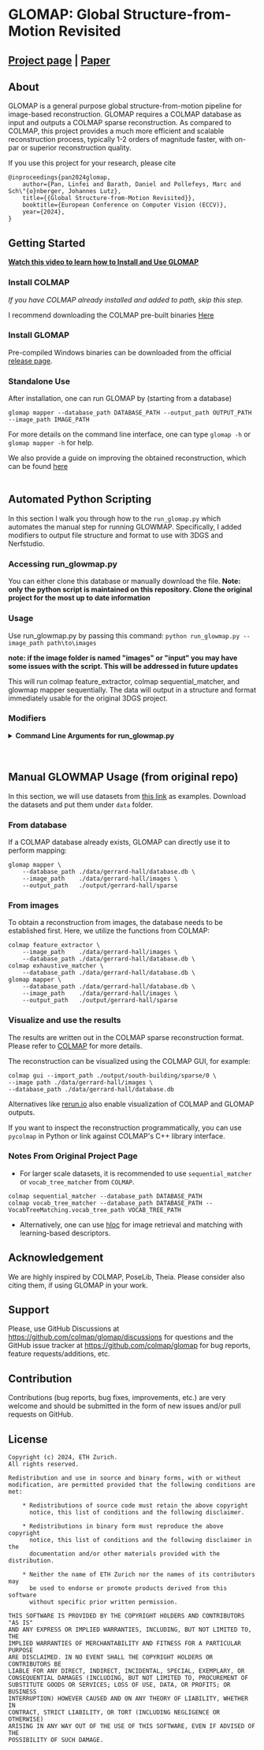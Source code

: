 # GLOMAP: Global Structure-from-Motion Revisited

[Project page](https://lpanaf.github.io/eccv24_glomap/) | [Paper](https://arxiv.org/pdf/2407.20219)
---

## About

GLOMAP is a general purpose global structure-from-motion pipeline for
image-based reconstruction. GLOMAP requires a COLMAP database as input and
outputs a COLMAP sparse reconstruction. As compared to COLMAP, this project
provides a much more efficient and scalable reconstruction process, typically
1-2 orders of magnitude faster, with on-par or superior reconstruction quality.

If you use this project for your research, please cite
```
@inproceedings{pan2024glomap,
    author={Pan, Linfei and Barath, Daniel and Pollefeys, Marc and Sch\"{o}nberger, Johannes Lutz},
    title={{Global Structure-from-Motion Revisited}},
    booktitle={European Conference on Computer Vision (ECCV)},
    year={2024},
}
```

## Getting Started

**[Watch this video to learn how to Install and Use GLOMAP](https://youtu.be/QIxXuilEEVw)**

### Install COLMAP
_If you have COLMAP already installed and added to path, skip this step._

I recommend downloading the COLMAP pre-built binaries [Here](https://github.com/colmap/colmap/releases)

### Install GLOMAP
Pre-compiled Windows binaries can be downloaded from the official
[release page](https://github.com/colmap/glomap/releases).

### Standalone Use
After installation, one can run GLOMAP by (starting from a database)
```shell
glomap mapper --database_path DATABASE_PATH --output_path OUTPUT_PATH --image_path IMAGE_PATH
```
For more details on the command line interface, one can type `glomap -h` or `glomap mapper -h` for help.

We also provide a guide on improving the obtained reconstruction, which can be found [here](docs/getting_started.md)
<br>
<br>


## Automated Python Scripting
In this section I walk you through how to the `run_glomap.py` which automates the manual step for running GLOWMAP. Specifically, I added modifiers to output file structure and format to use with 3DGS and Nerfstudio.

### Accessing run_glowmap.py
You can either clone this database or manually download the file. **Note: only the python script is maintained on this repository. Clone the original project for the most up to date information**

### Usage
Use run_glowmap.py by passing this command:
`python run_glowmap.py --image_path path\to\images`

**note: if the image folder is named "images" or "input" you may have some issues with the script. This will be addressed in future updates**

This will run colmap feature_extractor, colmap sequential_matcher, and glowmap mapper sequentially. The data will output in a structure and format immediately usable for the original 3DGS project.

### Modifiers
<details>
<summary><span style="font-weight: bold;">Command Line Arguments for run_glowmap.py</span></summary>

  ####  --image_path
  Path to the source directory of images.
  #### --matcher_type {sequential_matcher,exhaustive_matcher}
  Type of matcher to used by COLMAP (default: sequential_matcher).
  #### --interval {int}
  Interval of images to use in source image directory. Increase the number to use less images. For example: 2 uses every other image, 6 uses every 6th image. (default: 1)
  ####  --model_type {3dgs,nerfstudio}
  Model type to run. '3dgs' includes undistortion, 'nerfstudio' skips undistortion.

</details>
<br>
<br>

## Manual GLOWMAP Usage (from original repo)
In this section, we will use datasets from [this link](https://demuc.de/colmap/datasets) as examples.
Download the datasets and put them under `data` folder.

### From database

If a COLMAP database already exists, GLOMAP can directly use it to perform mapping:
```shell
glomap mapper \
    --database_path ./data/gerrard-hall/database.db \
    --image_path    ./data/gerrard-hall/images \
    --output_path   ./output/gerrard-hall/sparse
```

### From images

To obtain a reconstruction from images, the database needs to be established
first. Here, we utilize the functions from COLMAP:
```shell
colmap feature_extractor \
    --image_path    ./data/gerrard-hall/images \
    --database_path ./data/gerrard-hall/database.db \
colmap exhaustive_matcher \
    --database_path ./data/gerrard-hall/database.db \
glomap mapper \
    --database_path ./data/gerrard-hall/database.db \
    --image_path    ./data/gerrard-hall/images \
    --output_path   ./output/gerrard-hall/sparse
```

### Visualize and use the results

The results are written out in the COLMAP sparse reconstruction format. Please
refer to [COLMAP](https://colmap.github.io/format.html#sparse-reconstruction)
for more details.

The reconstruction can be visualized using the COLMAP GUI, for example:
```shell
colmap gui --import_path ./output/south-building/sparse/0 \
--image path ./data/gerrard-hall/images \
--database_path ./data/gerrard-hall/database.db 
```
Alternatives like [rerun.io](https://rerun.io/examples/3d-reconstruction/glomap)
also enable visualization of COLMAP and GLOMAP outputs.

If you want to inspect the reconstruction programmatically, you can use
`pycolmap` in Python or link against COLMAP's C++ library interface.

### Notes From Original Project Page

- For larger scale datasets, it is recommended to use `sequential_matcher` or
  `vocab_tree_matcher` from `COLMAP`.
```shell
colmap sequential_matcher --database_path DATABASE_PATH
colmap vocab_tree_matcher --database_path DATABASE_PATH --VocabTreeMatching.vocab_tree_path VOCAB_TREE_PATH
```
- Alternatively, one can use
  [hloc](https://github.com/cvg/Hierarchical-Localization/) for image retrieval
  and matching with learning-based descriptors.



## Acknowledgement

We are highly inspired by COLMAP, PoseLib, Theia. Please consider also citing
them, if using GLOMAP in your work.

## Support

Please, use GitHub Discussions at https://github.com/colmap/glomap/discussions
for questions and the GitHub issue tracker at https://github.com/colmap/glomap
for bug reports, feature requests/additions, etc.

## Contribution

Contributions (bug reports, bug fixes, improvements, etc.) are very welcome and
should be submitted in the form of new issues and/or pull requests on GitHub.

## License

```
Copyright (c) 2024, ETH Zurich.
All rights reserved.

Redistribution and use in source and binary forms, with or without
modification, are permitted provided that the following conditions are met:

    * Redistributions of source code must retain the above copyright
      notice, this list of conditions and the following disclaimer.

    * Redistributions in binary form must reproduce the above copyright
      notice, this list of conditions and the following disclaimer in the
      documentation and/or other materials provided with the distribution.

    * Neither the name of ETH Zurich nor the names of its contributors may
      be used to endorse or promote products derived from this software
      without specific prior written permission.

THIS SOFTWARE IS PROVIDED BY THE COPYRIGHT HOLDERS AND CONTRIBUTORS "AS IS"
AND ANY EXPRESS OR IMPLIED WARRANTIES, INCLUDING, BUT NOT LIMITED TO, THE
IMPLIED WARRANTIES OF MERCHANTABILITY AND FITNESS FOR A PARTICULAR PURPOSE
ARE DISCLAIMED. IN NO EVENT SHALL THE COPYRIGHT HOLDERS OR CONTRIBUTORS BE
LIABLE FOR ANY DIRECT, INDIRECT, INCIDENTAL, SPECIAL, EXEMPLARY, OR
CONSEQUENTIAL DAMAGES (INCLUDING, BUT NOT LIMITED TO, PROCUREMENT OF
SUBSTITUTE GOODS OR SERVICES; LOSS OF USE, DATA, OR PROFITS; OR BUSINESS
INTERRUPTION) HOWEVER CAUSED AND ON ANY THEORY OF LIABILITY, WHETHER IN
CONTRACT, STRICT LIABILITY, OR TORT (INCLUDING NEGLIGENCE OR OTHERWISE)
ARISING IN ANY WAY OUT OF THE USE OF THIS SOFTWARE, EVEN IF ADVISED OF THE
POSSIBILITY OF SUCH DAMAGE.
```
